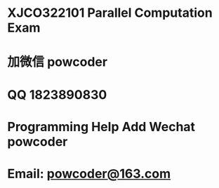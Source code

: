 # XJCO322101 Parallel Computation Exam
# 加微信 powcoder

# QQ 1823890830

# Programming Help Add Wechat powcoder

# Email: powcoder@163.com


